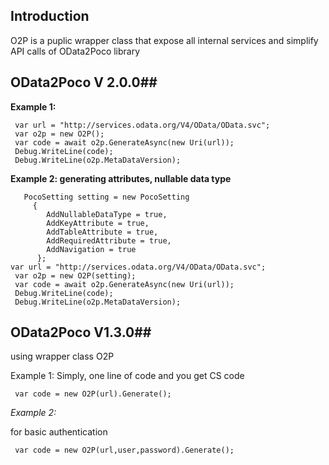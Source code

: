 
## Introduction ##
O2P is a puplic  wrapper class that expose all internal services and simplify API calls of OData2Poco library

## OData2Poco V 2.0.0##
**Example 1:**

     var url = "http://services.odata.org/V4/OData/OData.svc";
     var o2p = new O2P();
     var code = await o2p.GenerateAsync(new Uri(url));
     Debug.WriteLine(code);       
     Debug.WriteLine(o2p.MetaDataVersion);
   

**Example 2: generating attributes, nullable data type**

       PocoSetting setting = new PocoSetting
   		 {
		    AddNullableDataType = true,
		    AddKeyAttribute = true,
		    AddTableAttribute = true,
		    AddRequiredAttribute = true,
		    AddNavigation = true
  		  }; 
    var url = "http://services.odata.org/V4/OData/OData.svc";
     var o2p = new O2P(setting);
     var code = await o2p.GenerateAsync(new Uri(url));
     Debug.WriteLine(code);   
     Debug.WriteLine(o2p.MetaDataVersion);
   
## OData2Poco V1.3.0##

using wrapper class O2P

Example 1:
Simply, one line of code and you get CS code

     var code = new O2P(url).Generate();
 
*Example 2:*

 for basic authentication

     var code = new O2P(url,user,password).Generate();




